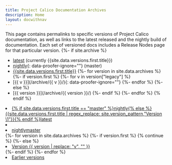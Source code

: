 ```yaml
---
title: Project Calico Documentation Archives
description: Home
layout: docwithnav
---
```

This page contains permalinks to specific versions of Project Calico documentation, as well as links to the latest released
and the nightly build of documentation. Each set of versioned docs includes a Release Nodes page for that particular
version.
{%- if site.archive %}
- [latest](/) (currently {{site.data.versions.first.title}})
- [nightly](/master/){: data-proofer-ignore=""} (master)
- [{{site.data.versions.first.title}}](/archive/{{page.version}})
{%- for version in site.data.archives %}
{%- if version.first %}
    {%- for v in version["legacy"] %}
- [{{ v }}](/archive/{{ v }}/){: data-proofer-ignore=""}
    {%- endfor %}
{%- else %}
- [{{ version }}](/archive/{{ version }}/)
{%- endif %}
{%- endfor %}
{% endif %}
<div id="release-list" class="hidden" markdown="0">
    <li><a href="/">{% if site.data.versions.first.title == "master" %}nightly{% else %}{{site.data.versions.first.title | regex_replace: site.version_pattern,"Version \1"}}{% endif %}<span class="badge release-badge latest">latest</span></a></li>
    <li role="separator" class="divider"></li>
    <li><a href="/master">nightly<span class="badge release-badge nightly">master</span></a></li>
    {%- for version in site.data.archives %}
        {%- if version.first %}
        {% continue %}
        {%- else %}
        <li><a href="/{{ version }}">Version {{ version | replace: "v", ""  }}</a></li>
        {%- endif %}
    {%- endfor %}
    <li><a href="/releases">Earlier versions</a></li>
</div>
